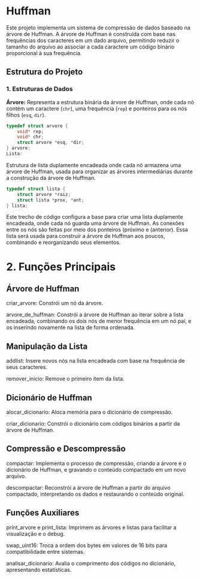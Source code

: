 # Huffman

Este projeto implementa um sistema de compressão de dados baseado na árvore de Huffman. A árvore de Huffman é construída com base nas frequências dos caracteres em um dado arquivo, permitindo reduzir o tamanho do arquivo ao associar a cada caractere um código binário proporcional à sua frequência.

## Estrutura do Projeto

### 1. Estruturas de Dados

**Árvore:** Representa a estrutura binária da árvore de Huffman, onde cada nó contém um caractere (`chr`), uma frequência (`rep`) e ponteiros para os nós filhos (`esq`, `dir`).

```c
typedef struct arvore {
    void* rep;
    void* chr;
    struct arvore *esq, *dir;
} arvore;
Lista:
```
 Estrutura de lista duplamente encadeada onde cada nó armazena uma árvore de Huffman, usada para organizar as árvores intermediárias durante a construção da árvore de Huffman.
```C
typedef struct lista {
    struct arvore *raiz;
    struct lista *prox, *ant;
} lista;
```
Este trecho de código configura a base para criar uma lista duplamente encadeada, onde cada nó guarda uma árvore de Huffman. As conexões entre os nós são feitas por meio dos ponteiros (próximo e (anterior). Essa lista será usada para construir a árvore de Huffman aos poucos, combinando e reorganizando seus elementos.

# 2. Funções Principais
## Árvore de Huffman
criar_arvore: Constrói um nó da árvore.

arvore_de_huffman: Constrói a árvore de Huffman ao iterar sobre a lista encadeada, combinando os dois nós de menor frequência em um nó pai, e os inserindo novamente na lista de forma ordenada.
## Manipulação da Lista
addlist: Insere novos nós na lista encadeada com base na frequência de seus caracteres.

remover_inicio: Remove o primeiro item da lista.
## Dicionário de Huffman
alocar_dicionario: Aloca memória para o dicionário de compressão.

criar_dicionario: Constrói o dicionário com códigos binários a partir da árvore de Huffman.
## Compressão e Descompressão
compactar: Implementa o processo de compressão, criando a árvore e o dicionário de Huffman, e gravando o conteúdo compactado em um novo arquivo.

descompactar: Reconstrói a árvore de Huffman a partir do arquivo compactado, interpretando os dados e restaurando o conteúdo original.
## Funções Auxiliares
print_arvore e print_lista: Imprimem as árvores e listas para facilitar a visualização e o debug.

swap_uint16: Troca a ordem dos bytes em valores de 16 bits para compatibilidade entre sistemas.

analisar_dicionario: Avalia o comprimento dos códigos no dicionário, apresentando estatísticas.
